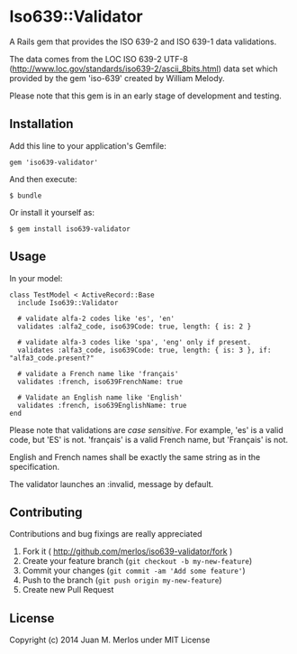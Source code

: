 # Iso639::Validator
A Rails gem that provides the ISO 639-2 and ISO 639-1 data validations. 

The data comes from the LOC ISO 639-2 UTF-8 (http://www.loc.gov/standards/iso639-2/ascii_8bits.html) data set which provided by the gem 'iso-639' created by William Melody.

Please note that this gem is in an early stage of development and testing.

## Installation

Add this line to your application's Gemfile:

    gem 'iso639-validator'

And then execute:

    $ bundle

Or install it yourself as:

    $ gem install iso639-validator

## Usage

In your model:

    class TestModel < ActiveRecord::Base
      include Iso639::Validator
      
      # validate alfa-2 codes like 'es', 'en' 
      validates :alfa2_code, iso639Code: true, length: { is: 2 } 
      
      # validate alfa-3 codes like 'spa', 'eng' only if present.
      validates :alfa3_code, iso639Code: true, length: { is: 3 }, if: "alfa3_code.present?" 
      
      # validate a French name like 'français'
      validates :french, iso639FrenchName: true 
      
      # Validate an English name like 'English'
      validates :french, iso639EnglishName: true 
    end


Please note that validations are *case sensitive*. For example, 'es' is a valid code, but 'ES' is not. 'français' is a valid French name, but 'Français' is not.

English and French names shall be exactly the same string as in the specification.

The validator launches an :invalid, message by default.


## Contributing

Contributions and bug fixings are really appreciated 

1. Fork it ( http://github.com/merlos/iso639-validator/fork )
2. Create your feature branch (`git checkout -b my-new-feature`)
3. Commit your changes (`git commit -am 'Add some feature'`)
4. Push to the branch (`git push origin my-new-feature`)
5. Create new Pull Request

## License

Copyright (c) 2014 Juan M. Merlos under MIT License
